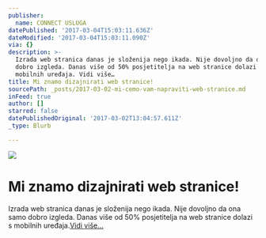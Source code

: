 ```yaml
---
publisher:
  name: CONNECT USLUGA
datePublished: '2017-03-04T15:03:11.636Z'
dateModified: '2017-03-04T15:03:11.090Z'
via: {}
description: >-
  Izrada web stranica danas je složenija nego ikada. Nije dovoljno da ona samo
  dobro izgleda. Danas više od 50% posjetitelja na web stranice dolazi s
  mobilnih uređaja. Vidi više…
title: Mi znamo dizajnirati web stranice!
sourcePath: _posts/2017-03-02-mi-cemo-vam-napraviti-web-stranice.md
inFeed: true
author: []
starred: false
datePublishedOriginal: '2017-03-02T13:04:57.611Z'
_type: Blurb

---
```

![](https://the-grid-user-content.s3-us-west-2.amazonaws.com/4de87acc-d500-42f0-9248-d654b3c2b0d6.jpg)

# Mi znamo dizajnirati web stranice!

Izrada web stranica danas je složenija nego ikada. Nije dovoljno da ona samo dobro izgleda. Danas više od 50% posjetitelja na web stranice dolazi s mobilnih uređaja.[Vidi više...][0]

[0]: http://connect365.online/sto-mi-radimo/